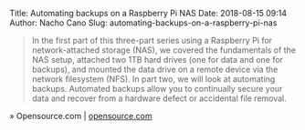 Title: Automating backups on a Raspberry Pi NAS
Date: 2018-08-15 09:14
Author: Nacho Cano
Slug: automating-backups-on-a-raspberry-pi-nas

> In the first part of this three-part series using a Raspberry Pi for
> network-attached storage (NAS), we covered the fundamentals of the NAS setup,
> attached two 1TB hard drives (one for data and one for backups), and mounted
> the data drive on a remote device via the network filesystem (NFS). In part
> two, we will look at automating backups. Automated backups allow you to
> continually secure your data and recover from a hardware defect or accidental
> file removal.

» Opensource.com | [opensource.com][]

  [opensource.com]: https://opensource.com/article/18/8/automate-backups-raspberry-pi
    "Automating backups on a Raspberry Pi NAS"
